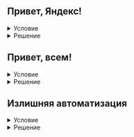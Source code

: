 ## Привет, Яндекс!

<details>
  <summary>Условие</summary>
Когда мы приходим на встречу, то первым делом здороваемся. Давайте тоже поприветствуем Яндекс.

### Формат вывода
Одна строка: «Привет, Яндекс!»
</details>

<details>
  <summary>Решение</summary>
  
  ```python
  print("Привет, Яндекс!")
  ```

</details>

## Привет, всем!

<details>
  <summary>Условие</summary>
Но вообще, хорошо бы узнать имя собеседника, а уже потом его приветствовать.

Напишите диалоговую программу, которая сначала познакомится со своим пользователем, а затем поздоровается с ним.

### Формат ввода
Одна строка — имя пользователя программы.

### Формат вывода:
В первой строке написан вопрос: «Как Вас зовут?» Во второй строке — приветствие пользователя: «Привет, %username%».
</details>

<details>
  <summary>Решение</summary>
  
  ```python
  a = input("Как Вас зовут?\n")
  print("Привет, " + a)
  ```

</details>

## Излишняя автоматизация

<details>
  <summary>Условие</summary>
### «Повторение — мать учения!» и «Если это можно автоматизировать — автоматизируй!»
Этим принципам следуют многие программисты. Но что будет, если их объединить?

### Формат ввода
Одна строка — весьма полезная информация.

### Формат вывода
Трижды повторённая весьма полезная информация.
</details>

<details>
  <summary>Решение</summary>
  
  ```python
  a = input()
  print(3 * f'{a}\n')
  ```

</details>

